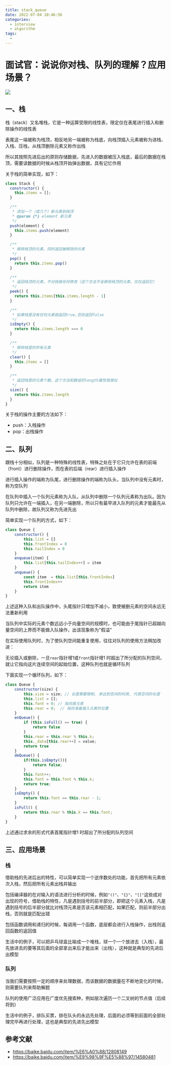 ```yaml
---
title: stack_queue
date: 2022-07-04 10:46:56
categories:
  - interview
  - algorithm
tags:
  - 
---
```

# 面试官：说说你对栈、队列的理解？应用场景？

 ![](https://static.vue-js.com/bc57f530-1b99-11ec-a752-75723a64e8f5.png)

## 一、栈

栈（stack）又名堆栈，它是一种运算受限的线性表，限定仅在表尾进行插入和删除操作的线性表

表尾这一端被称为栈顶，相反地另一端被称为栈底，向栈顶插入元素被称为进栈、入栈、压栈，从栈顶删除元素又称作出栈

所以其按照先进后出的原则存储数据，先进入的数据被压入栈底，最后的数据在栈顶，需要读数据的时候从栈顶开始弹出数据，具有记忆作用

关于栈的简单实现，如下：

```js
class Stack {
  constructor() {
    this.items = [];
  }

  /**
   * 添加一个（或几个）新元素到栈顶
   * @param {*} element 新元素
   */
  push(element) {
    this.items.push(element)
  }

  /**
   * 移除栈顶的元素，同时返回被移除的元素
   */
  pop() {
    return this.items.pop()
  }

  /**
   * 返回栈顶的元素，不对栈做任何修改（这个方法不会移除栈顶的元素，仅仅返回它）
   */
  peek() {
    return this.items[this.items.length - 1]
  }

  /**
   * 如果栈里没有任何元素就返回true,否则返回false
   */
  isEmpty() {
    return this.items.length === 0
  }

  /**
   * 移除栈里的所有元素
   */
  clear() {
    this.items = []
  }

  /**
   * 返回栈里的元素个数。这个方法和数组的length属性很类似
   */
  size() {
    return this.items.length
  }
}
```

关于栈的操作主要的方法如下：

- push：入栈操作
- pop：出栈操作





## 二、队列

跟栈十分相似，队列是一种特殊的线性表，特殊之处在于它只允许在表的前端（front）进行删除操作，而在表的后端（rear）进行插入操作

进行插入操作的端称为队尾，进行删除操作的端称为队头，当队列中没有元素时，称为空队列

在队列中插入一个队列元素称为入队，从队列中删除一个队列元素称为出队。因为队列只允许在一端插入，在另一端删除，所以只有最早进入队列的元素才能最先从队列中删除，故队列又称为先进先出

简单实现一个队列的方式，如下：

```js
class Queue {
    constructor() {
        this.list = []
        this.frontIndex = 0
        this.tailIndex = 0
    }
    enqueue(item) {
        this.list[this.tailIndex++] = item
    }
    unqueue() {
        const item  = this.list[this.frontIndex]
        this.frontIndex++        
        return item
    }
}
```

上述这种入队和出队操作中，头尾指针只增加不减小，致使被删元素的空间永远无法重新利用

当队列中实际的元素个数远远小于向量空间的规模时，也可能由于尾指针已超越向量空间的上界而不能做入队操作，出该现象称为"假溢"

在实际使用队列时，为了使队列空间能重复使用，往往对队列的使用方法稍加改进：

无论插入或删除，一旦`rear`指针增1或`front`指针增1 时超出了所分配的队列空间，就让它指向这片连续空间的起始位置，这种队列也就是循环队列

下面实现一个循环队列，如下：

```js
class Queue {
    constructor(size) {
        this.size = size; // 长度需要限制, 来达到空间的利用, 代表空间的长度
        this.list = [];
        this.font = 0; // 指向首元素
        this.rear = 0;  // 指向准备插入元素的位置
    }
    enQueue() {
        if (this.isFull() == true) {
            return false
        }
        this.rear = this.rear % this.k;
        this._data[this.rear++] = value;
        return true
    }
    deQueue() {
        if(this.isEmpty()){
            return false;
        }
        this.font++;
        this.font = this.font % this.k;
        return true;
    }
    isEmpty() {
        return this.font == this.rear - 1;
    }
    isFull() {
        return this.rear % this.k == this.font;
    }
}
```

上述通过求余的形式代表首尾指针增1 时超出了所分配的队列空间



## 三、应用场景

### 栈

借助栈的先进后出的特性，可以简单实现一个逆序数处的功能，首先把所有元素依次入栈，然后把所有元素出栈并输出

包括编译器的在对输入的语法进行分析的时候，例如`"()"`、`"{}"`、`"[]"`这些成对出现的符号，借助栈的特性，凡是遇到括号的前半部分，即把这个元素入栈，凡是遇到括号的后半部分就比对栈顶元素是否该元素相匹配，如果匹配，则前半部分出栈，否则就是匹配出错

包括函数调用和递归的时候，每调用一个函数，底层都会进行入栈操作，出栈则返回函数的返回值

生活中的例子，可以把乒乓球盒比喻成一个堆栈，球一个一个放进去（入栈），最先放进去的要等其后面的全部拿出来后才能出来（出栈），这种就是典型的先进后出模型

### 队列

当我们需要按照一定的顺序来处理数据，而该数据的数据量在不断地变化的时候，则需要队列来帮助解题

队列的使用广泛应用在广度优先搜索种，例如层次遍历一个二叉树的节点值（后续将到）

生活中的例子，排队买票，排在队头的永远先处理，后面的必须等到前面的全部处理完毕再进行处理，这也是典型的先进先出模型

## 参考文献

- https://baike.baidu.com/item/%E6%A0%88/12808149
- https://baike.baidu.com/item/%E9%98%9F%E5%88%97/14580481
